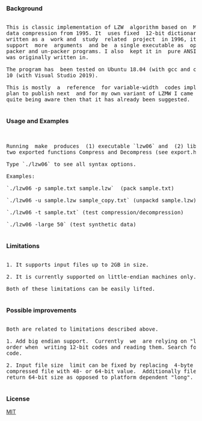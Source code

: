 ### Background 

<pre>

This is classic implementation of LZW  algorithm based on  Mark Nelson's book on
data compression from 1995. It  uses fixed  12-bit dictionary codes.  Originally
written as a  work and  study  related  project  in 1996, it has been updated to
support  more  arguments  and be  a single executable as  opposed  to individual 
packer and un-packer programs. I also  kept it in  pure ANSI C (see Makefile) it 
was originally written in. 

The program has  been tested on Ubuntu 18.04 (with gcc and clang) and on Windows 
10 (with Visual Studio 2019).

This is mostly  a  reference  for variable-width  codes implementations of LZW I
plan to publish next  and for my own variant of LZMW I came up  around 1996, not 
quite being aware then that it has already been suggested. 

</pre>

### Usage and Examples 

<pre> 

Running  make  produces  (1) executable `lzw06` and  (2) library `liblzw06` with 
two exported functions Compress and Decompress (see export.h).   

Type `./lzw06` to see all syntax options. 

Examples: 

`./lzw06 -p sample.txt sample.lzw`  (pack sample.txt)

`./lzw06 -u sample.lzw sample_copy.txt` (unpackd sample.lzw)

`./lzw06 -t sample.txt` (test compression/decompression)

`./lzw06 -large 50` (test synthetic data)

</pre>

### Limitations

<pre>

1. It supports input files up to 2GB in size. 

2. It is currently supported on little-endian machines only. 

Both of these limitations can be easily lifted. 

</pre>

### Possible improvements 

<pre>

Both are related to limitations described above. 

1. Add big endian support.  Currently  we  are relying on "little  endian"  byte
order when  writing 12-bit codes and reading them. Search for "little endian" in
code. 

2. Input file size  limit can be fixed by replacing  4-byte file  size header in
compressed file with 48- or 64-bit value.  Additionally fileSize() function must
return 64-bit size as opposed to platform dependent "long". 

</pre>

### License 

[MIT](https://choosealicense.com/licenses/mit/) 

